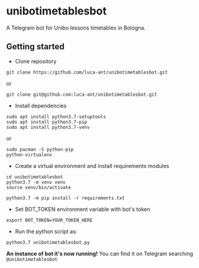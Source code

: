 # unibotimetablesbot


A Telegram bot for Unibo lessons timetables in Bologna.

## Getting started

* Clone repository
```
git clone https://github.com/luca-ant/unibotimetablesbot.git
```
or
```
git clone git@github.com:luca-ant/unibotimetablesbot.git
```


* Install dependencies
```
sudo apt install python3.7-setuptools
sudo apt install python3.7-pip
sudo apt install python3.7-venv
```
or
```
sudo pacman -S python-pip
python-virtualenv
```

* Create a virtual environment and install requirements modules
```
cd unibotimetablesbot
python3.7 -m venv venv
source venv/bin/activate

python3.7 -m pip install -r requirements.txt
```


* Set BOT_TOKEN environment variable with bot's token

```
export BOT_TOKEN=YOUR_TOKEN_HERE
```
* Run the python script as:

```
python3.7 unibotimetablesbot.py
```


**An instance of bot it's now running!** You can find it on Telegram searching `@unibotimetablesbot`
